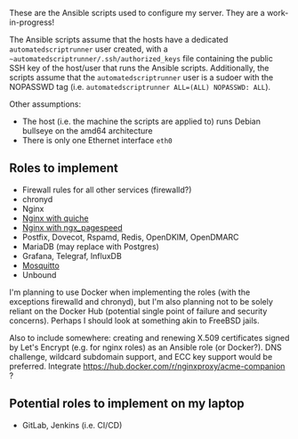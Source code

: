 These are the Ansible scripts used to configure my server. They are a work-in-progress!

The Ansible scripts assume that the hosts have a dedicated `automatedscriptrunner` user created, with a `~automatedscriptrunner/.ssh/authorized_keys` file containing the public SSH key of the host/user that runs the Ansible scripts.
Additionally, the scripts assume that the `automatedscriptrunner` user is a sudoer with the NOPASSWD tag (i.e. `automatedscriptrunner ALL=(ALL) NOPASSWD: ALL`).

Other assumptions:
- The host (i.e. the machine the scripts are applied to) runs Debian bullseye on the amd64 architecture
- There is only one Ethernet interface `eth0`

## Roles to implement

- Firewall rules for all other services (firewalld?)
- chronyd
- Nginx
- [Nginx with quiche](https://github.com/cloudflare/quiche/tree/master/nginx)
- [Nginx with ngx_pagespeed](https://github.com/apache/incubator-pagespeed-ngx)
- Postfix, Dovecot, Rspamd, Redis, OpenDKIM, OpenDMARC
- MariaDB (may replace with Postgres)
- Grafana, Telegraf, InfluxDB
- [Mosquitto](https://github.com/eclipse/mosquitto)
- Unbound

I'm planning to use Docker when implementing the roles (with the exceptions firewalld and chronyd),
but I'm also planning not to be solely reliant on the Docker Hub (potential single point of failure and security concerns).
Perhaps I should look at something akin to FreeBSD jails.

Also to include somewhere: creating and renewing X.509 certificates signed by Let's Encrypt (e.g. for nginx roles) as an Ansible role (or Docker?). DNS challenge, wildcard subdomain support, and ECC key support would be preferred. 
Integrate https://hub.docker.com/r/nginxproxy/acme-companion ?


## Potential roles to implement on my laptop

- GitLab, Jenkins (i.e. CI/CD)
